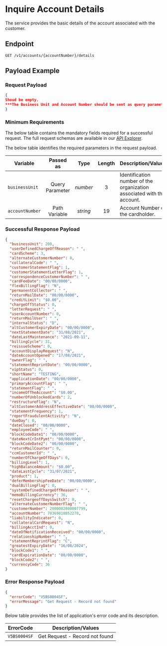 # Inquire Account Details

 The service provides the basic details of the account associated with the customer.

## Endpoint

`GET /v1/accounts/{accountNumber}/details`

## Payload Example

### Request Payload

```json
{
Shoud be empty.
***The Business Unit and Account Number should be sent as query parameters and path variable.*** 
}
```   

### Minimum Requirements

The below table contains the mandatory fields required for a successful request. The full request schemas are available in our [API Explorer](../api/?type=get&path=/v1/accounts/{accountNumber}/details).

The below table identifies the required parameters in the request payload.

| Variable | Passed as | Type | Length | Description/Values |
| -------- | :-------: | :--: | :------------: | ------------------ |
| `businessUnit` | Query Parameter | *number* | 3 | Identification number of the organization associated with the account. |
| `accountNumber` | Path Variable | *string* | 19 | Account Number of the cardholder. |

### Successful Response Payload

```json
{
  "businessUnit": 200,
  "userDefinedChargeOffReason": " ",
  "cardScheme": 3,
  "alternateCustomerNumber": 0,
  "collateralCode": " ",
  "customerStatementFlag": 1,
  "customerStatementLetterFlag": 1,
  "correspondenceCustomerNumber": " ",
  "cardFeeDate": "00/00/0000",
  "flexBillingFlag": "N",
  "permanentCollector": " ",
  "returnMailDate": "00/00/0000",
  "creditLimit": "$0.00",
  "chargeOffStatus": 0,
  "letterRequest": " ",
  "userAccountNumber": 0,
  "returnMailUser": " ",
  "internalStatus": "D",
  "altCustomerExpiryDate": "00/00/0000",
  "nextStatementDate": "31/08/2021",
  "dateLastMaintenance": "2021-09-11",
  "billingCycle": 31,
  "reissueScheme": 0,
  "accountDisplayRequest": "N",
  "dateAccountOpened": "17/08/2021",
  "ownerFlag": " ",
  "statementReprintDate": "00/00/0000",
  "vipStatus": 0,
  "shortName": "TESTING",
  "applicationDate": "00/00/0000",
  "primaryAccountFlag": " ",
  "statementFlag": " ",
  "incomeOfTheAccount": "$0.00",
  "numberOfUnblockedCards": 2,
  "restructureFlag": "N",
  "altCustomerAddressEffectiveDate": "00/00/0000",
  "statementFrequency": 1,
  "reportFraudulentActivity": "N",
  "dueDay": 0,
  "dateClosed": "00/00/0000",
  "employeeCode": " ",
  "blockCodeDate1": "00/00/0000",
  "dateNextCrIntPymt": "00/00/0000",
  "blockCodeDate2": "00/00/0000",
  "returnMailCounter": 0,
  "ccmCustomerId": " ",
  "numberOfChargeOffDays": 0,
  "billingLevel": 1,
  "highBalanceAmount": "$0.00",
  "dateLastCycle": "31/07/2021",
  "product": 1,
  "deferMembershipFeeDate": "00/00/0000",
  "dualBillingFlag": 0,
  "systemDefinedChargeOffReason": " ",
  "memoBillingCurrency": 36,
  "resetChargeoffDaysSwitch": 0,
  "alternateCustomerNumberFlag": " ",
  "customerNumber": 2000002000007799,
  "accountNumber": 70369818052278,
  "liabilityIndicator": 0,
  "collateralCardRequest": "N",
  "billingAcctInd": 0,
  "dateOfNotificationReceived": "00/00/0000",
  "relationshipNumber": " ",
  "statementReprintFlag": "C",
  "greatestExpiryDate": "16/08/2024",
  "blockCode1": " ",
  "cardExpirationDate": "00/00/0000",
  "blockCode2": " ",
  "currencyCode": 36
}
```

### Error Response Payload

```json
{
  "errorCode": "V5BS0004SF",
  "errorMessage": "Get Request - Record not found"  
}
```

Below table provides the list of application's error code and its description.

| ErrorCode |  Description/Values |
| --------  | ------------------ |
| `V5BS0004SF` | Get Request - Record not found|
